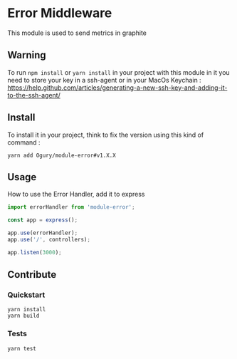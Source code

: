 # Error Middleware

This module is used to send metrics in graphite

## Warning

To run `npm install` or `yarn install` in your project with this module in it you need to store your key in a ssh-agent or in your MacOs Keychain : https://help.github.com/articles/generating-a-new-ssh-key-and-adding-it-to-the-ssh-agent/

## Install

To install it in your project, think to fix the version using this kind of command :

```
yarn add Ogury/module-error#v1.X.X
```

## Usage

How to use the Error Handler, add it to express

```javascript
import errorHandler from 'module-error';

const app = express();

app.use(errorHandler);
app.use('/', controllers);

app.listen(3000);
```

## Contribute

### Quickstart

```
yarn install
yarn build
```

### Tests

```
yarn test
```